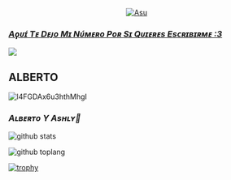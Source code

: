 <p align="center">
  <a href="https://github.com/ALBERTO9883"><img src="http://readme-typing-svg.herokuapp.com?color=ffc012&center=true&vCenter=true&multiline=false&lines=Hola+Soy+Alberto;Soy+Residente+De+Honduras;XD" alt="Asu">
</p>

### *Aϙᴜɪ́ Tᴇ Dᴇᴊᴏ Mɪ Nᴜ́ᴍᴇʀᴏ Pᴏʀ Sɪ Qᴜɪᴇʀᴇs Esᴄʀɪʙɪʀᴍᴇ :3*

<a href="http://wa.me/50499698072" target="blank"><img src="https://img.shields.io/badge/ALBERTO-30302f?style=flat&logo=whatsapp" /></a>

## **ALBERTO**
![l4FGDAx6u3hthMhgI](https://user-images.githubusercontent.com/100887441/160191308-d1436996-62d4-4638-8993-4667a20cc15b.gif)

### *Aʟʙᴇʀᴛᴏ Y Asʜʟʏ🌹*

![github stats](https://github-readme-stats.vercel.app/api?username=ALBERTO9883&show_icons=true&theme=chartreuse-dark)

![github toplang](https://github-readme-stats.vercel.app/api/top-langs/?username=ALBERTO9883&layout=compact&theme=chartreuse-dark)

[![trophy](https://github-profile-trophy.vercel.app/?username=ALBERTO9883&theme=onedark)](https://github.com/ryo-ma/github-profile-trophy)
